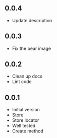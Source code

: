 ## 0.0.4

- Update description

## 0.0.3

- Fix the bear image

## 0.0.2

- Clean up docs
- Lint code

## 0.0.1

- Initial version
- Store
- Store locator
- Well tested
- Create method
